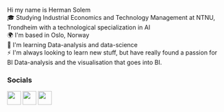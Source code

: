 Hi my name is Herman Solem  
🎓 Studying Industrial Economics and Technology Management at NTNU, Trondheim with a technological specialization in AI <br>
🌍  I'm based in Oslo, Norway  
🧠  I'm learning Data-analysis and data-science  
⚡  I'm always looking to learn new stuff, but have really found a passion for BI Data-analysis and the visualisation that goes into BI.

 ### Socials  <p align="left"> <a href="https://www.github.com/hermansolem" target="_blank" rel="noreferrer"><img src="https://raw.githubusercontent.com/danielcranney/readme-generator/main/public/icons/socials/github.svg" width="32" height="32" /></a> <a href="http://www.instagram.com/hermansolem" target="_blank" rel="noreferrer"><img src="https://raw.githubusercontent.com/danielcranney/readme-generator/main/public/icons/socials/instagram.svg" width="32" height="32" /></a> <a href="https://www.linkedin.com/in/hermansolem" target="_blank" rel="noreferrer"><img src="https://raw.githubusercontent.com/danielcranney/readme-generator/main/public/icons/socials/linkedin.svg" width="32" height="32" /></a></p>
